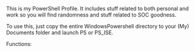 This is my PowerShell Profile.  It includes stuff related to both personal and work so you will find randomness and stuff related to SOC goodness.

To use this, just copy the entire WindowsPowershell directory to your (My) Documents folder and launch PS or PS_ISE.

Functions:
